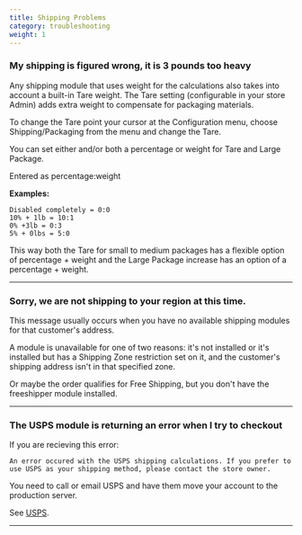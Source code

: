 ```yaml
---
title: Shipping Problems 
category: troubleshooting
weight: 1
---
```


### My shipping is figured wrong, it is 3 pounds too heavy
Any shipping module that uses weight for the calculations also takes into account a built-in Tare weight.
The Tare setting (configurable in your store Admin) adds extra weight to compensate for packaging materials.

To change the Tare point your cursor at the Configuration menu, choose Shipping/Packaging from the menu and change the Tare.

You can set either and/or both a percentage or weight for Tare and Large Package.

Entered as percentage:weight

**Examples:**
```
Disabled completely = 0:0
10% + 1lb = 10:1
0% +3lb = 0:3
5% + 0lbs = 5:0
```

This way both the Tare for small to medium packages has a flexible option of percentage + weight and the Large Package increase has an option of a percentage + weight.
<hr />

### Sorry, we are not shipping to your region at this time.
This message usually occurs when you have no available shipping modules for that customer's address.

A module is unavailable for one of two reasons:
it's not installed
or it's installed but has a Shipping Zone restriction set on it, and the customer's shipping address isn't in that specified zone.


Or maybe the order qualifies for Free Shipping, but you don't have the freeshipper module installed.

<hr />

### The USPS module is returning an error when I try to checkout

If you are recieving this error:

```
An error occured with the USPS shipping calculations. If you prefer to use USPS as your shipping method, please contact the store owner.
```

You need to call or email USPS and have them move your account to the production server.

See [USPS](/user/modules/usps/).

<hr />
